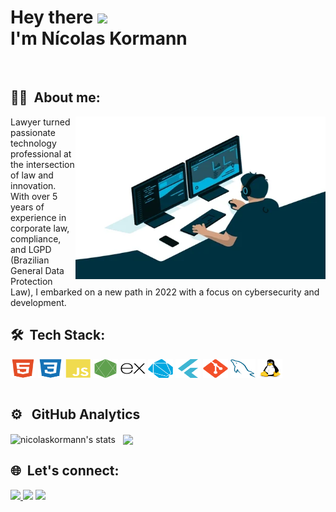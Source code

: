 # Hey there <img src="https://media.giphy.com/media/hvRJCLFzcasrR4ia7z/giphy.gif" width="35"> <br> I'm Nícolas Kormann

<br>

## 🧑‍💻&nbsp; About me:
<img align="right" src="giphy.webp" width="400" height="260">

<p align="left">Lawyer turned passionate technology professional at
the intersection of law and innovation. With over 5
years of experience in corporate law, compliance, and
LGPD (Brazilian General Data Protection Law), I
embarked on a new path in 2022 with a focus on
cybersecurity and development.</p>

## 🛠&nbsp; Tech Stack:
<div style="display: inline_block">
  <img src="https://raw.githubusercontent.com/devicons/devicon/master/icons/html5/html5-plain.svg" width="40" height="30" align="center">
  <img src="https://raw.githubusercontent.com/devicons/devicon/master/icons/css3/css3-plain.svg" width="40" height="30" align="center">
  <img src="https://raw.githubusercontent.com/devicons/devicon/master/icons/javascript/javascript-plain.svg" width="40" height="30" align="center">    
  <img src="https://raw.githubusercontent.com/devicons/devicon/master/icons/nodejs/nodejs-plain.svg" width="40" height="30" align="center">
  <img src="https://raw.githubusercontent.com/devicons/devicon/master/icons/express/express-original.svg" width="40" height="30" align="center">
  <img src="https://raw.githubusercontent.com/devicons/devicon/master/icons/dart/dart-plain.svg" width="40" height="30" align="center">
  <img src="https://raw.githubusercontent.com/devicons/devicon/master/icons/flutter/flutter-plain.svg" width="40" height="30" align="center">  
  <img src="https://raw.githubusercontent.com/devicons/devicon/master/icons/git/git-plain.svg" width="40" height="30" align="center">
  <img src="https://raw.githubusercontent.com/devicons/devicon/master/icons/mysql/mysql-plain.svg" width="40" height="30" align="center">
  <img src="https://raw.githubusercontent.com/devicons/devicon/master/icons/linux/linux-original.svg" width="40" height="30" align="center">  
 </div> 
 <br> 

## ⚙️ &nbsp; GitHub Analytics
<div style="display: inline_block">
  <img src="https://github-readme-stats.vercel.app/api?username=nicolasKormann&show_icons=true&theme=dracula" alt="nicolaskormann's stats" height="200" align="center"> &nbsp

  <img src="https://github-readme-stats.vercel.app/api/top-langs/?username=nicolasKormann&theme=dracula&hide_langs_below=1" height="200" align="center">
</div> 

 
 
## 🌐&nbsp; Let's connect:
<div align="left">
  <a target="_blank" href="https://www.linkedin.com/in/nicolas-kormann/" alt="Linkedin">
  <img src="https://img.shields.io/badge/-LinkedIn-%230077B5?style=for-the-badge&logo=linkedin&logoColor=white" target="_blank"</a>

  <a target="_blank" href="https://www.instagram.com/nicolaskormann/" alt="Instagram">
  <img src="https://img.shields.io/badge/-Instagram-%23E4405F?style=for-the-badge&logo=instagram&logoColor=white" target="_blank"></a>
 
   <a target="_blank" href="mailto:kormann.nicolas@gmail.com" alt="Gmail">
  <img src="https://img.shields.io/badge/Gmail-D14836?style=for-the-badge&logo=gmail&logoColor=white"</a>
</div>

<!--
- 🔭 I’m currently working on ...
- 🌱 I’m currently learning ...
- 👯 I’m looking to collaborate on ...
- 🤔 I’m looking for help with ...
- 💬 Ask me about ...
- 📫 How to reach me: ...
- 😄 Pronouns: ...
- ⚡ Fun fact: ...
-->
